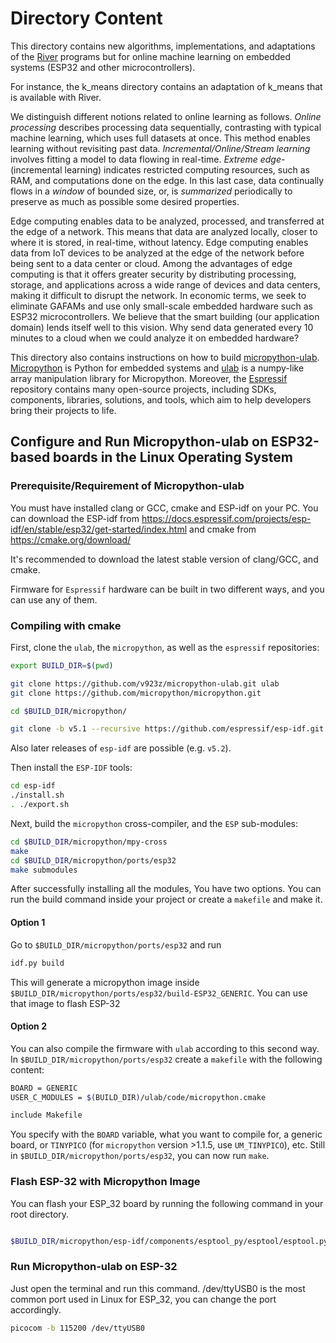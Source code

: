 # Directory Content

This directory contains new algorithms, implementations, and adaptations of the [River](https://github.com/online-ml/river) programs but for online machine learning on embedded systems (ESP32 and other microcontrollers).

For instance, the k_means directory contains an adaptation of k_means that is available with River.

We distinguish different notions related to online learning as follows. *Online processing* describes processing data sequentially, contrasting with typical machine learning, which uses full datasets at once. This method enables learning without revisiting past data. *Incremental/Online/Stream learning* involves fitting a model to data flowing in real-time. *Extreme edge*-(incremental learning) indicates restricted computing resources, such as RAM, and computations done on the edge. In this last case, data continually flows in a *window* of bounded size, or, is *summarized* periodically to preserve as much as possible some desired properties.

Edge computing enables data to be analyzed, processed, and transferred at the edge of a network. This means that data are analyzed locally, closer to where it is stored, in real-time, without latency. Edge computing enables data from IoT devices to be analyzed at the edge of the network before being sent to a data center or cloud. Among the advantages of edge computing is that it offers greater security by distributing processing, storage, and applications across a wide range of devices and data centers, making it difficult to disrupt the network. In economic terms, we seek to eliminate GAFAMs and use only small-scale embedded hardware such as ESP32 microcontrollers. We believe that the smart building (our application domain) lends itself well to this vision. Why send data generated every 10 minutes to a cloud when we could analyze it on embedded hardware?

This directory also contains instructions on how to build [micropython-ulab](https://micropython-ulab.readthedocs.io/en/latest/). [Micropython](https://micropython.org/) is Python for embedded systems and [ulab](https://github.com/v923z/micropython-ulab) is a numpy-like array manipulation library for Micropython. Moreover, the [Espressif](https://github.com/espressif/) repository contains many open-source projects, including SDKs, components, libraries, solutions, and tools, which aim to help developers bring their projects to life.

## Configure and Run Micropython-ulab on ESP32-based boards in the Linux Operating System

### Prerequisite/Requirement of Micropython-ulab

You must have installed clang or GCC, cmake and ESP-idf on your PC. You can download the ESP-idf from https://docs.espressif.com/projects/esp-idf/en/stable/esp32/get-started/index.html and cmake from https://cmake.org/download/

It's recommended to download the latest stable version of clang/GCC, and cmake. 

Firmware for `Espressif` hardware can be built in two different ways, and you can use any of them.

### Compiling with cmake

First, clone the `ulab`, the `micropython`, as well as the `espressif` repositories:

```bash
export BUILD_DIR=$(pwd)

git clone https://github.com/v923z/micropython-ulab.git ulab
git clone https://github.com/micropython/micropython.git

cd $BUILD_DIR/micropython/

git clone -b v5.1 --recursive https://github.com/espressif/esp-idf.git

```
Also later releases of `esp-idf` are possible (e.g. `v5.2`).

Then install the `ESP-IDF` tools:

```bash
cd esp-idf
./install.sh
. ./export.sh
```

Next, build the `micropython` cross-compiler, and the `ESP` sub-modules:

```bash
cd $BUILD_DIR/micropython/mpy-cross
make
cd $BUILD_DIR/micropython/ports/esp32
make submodules
```
After successfully installing all the modules, You have two options. You can run the build command inside your project or create a `makefile` and make it.

#### Option 1
Go to `$BUILD_DIR/micropython/ports/esp32` and run 
```bash
idf.py build
```
This will generate a micropython image inside `$BUILD_DIR/micropython/ports/esp32/build-ESP32_GENERIC`. You can use that image to flash ESP-32

#### Option 2
You can also compile the firmware with `ulab` according to this second way. In `$BUILD_DIR/micropython/ports/esp32` create a `makefile` with the following content:
```bash
BOARD = GENERIC
USER_C_MODULES = $(BUILD_DIR)/ulab/code/micropython.cmake

include Makefile
```
You specify with the `BOARD` variable, what you want to compile for, a generic board, or `TINYPICO` (for `micropython` version >1.1.5, use `UM_TINYPICO`), etc. Still in `$BUILD_DIR/micropython/ports/esp32`, you can now run `make`.

### Flash ESP-32 with Micropython Image
You can flash your ESP_32 board by running the following command in your root directory.
```bash

$BUILD_DIR/micropython/esp-idf/components/esptool_py/esptool/esptool.py -p /dev/ttyUSB0 -b 460800 --before default_reset --after hard_reset --chip esp32  write_flash --flash_mode dio --flash_size 4MB --flash_freq 40m 0x1000 $BUILD_DIR/micropython/ports/esp32/build-ESP32_GENERIC/bootloader/bootloader.bin 0x8000 $BUILD_DIR/micropython/ports/esp32/build-ESP32_GENERIC/partition_table/partition-table.bin 0x10000 $BUILD_DIR/micropython/ports/esp32/build-ESP32_GENERIC/micropython.bin
```

### Run Micropython-ulab on ESP-32
Just open the terminal and run this command. /dev/ttyUSB0 is the most common port used in Linux for ESP_32, you can change the port accordingly.
```bash
picocom -b 115200 /dev/ttyUSB0
```

